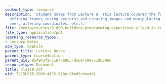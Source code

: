 ```yaml
---
content_type: resource
description: 'Student notes from Lecture 9. This lecture covered the following topics:
  defining frames (using vectors) and creating images and manipulating (by flipping
  over, altering coordinates, etc.).'
file: /media/courses/6-090-building-programming-experience-a-lead-in-to-6-001-january-iap-2005/7215b55530964f25928a8fed5cdecab1_class9.pdf
file_type: application/pdf
learning_resource_types:
- Lecture Notes
ocw_type: OCWFile
parent_title: Lecture Notes
parent_type: CourseSection
parent_uid: d54943fa-5187-a805-d568-509751968066
resourcetype: Document
title: class9.pdf
uid: 7215b555-3096-4f25-928a-8fed5cdecab1
---
```

